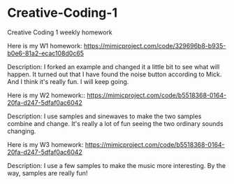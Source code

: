 # Creative-Coding-1
Creative Coding 1 weekly homework




Here is my W1 homework:
https://mimicproject.com/code/329696b8-b935-b0e6-81a2-ecac108d0c65

Description:
I forked an example and changed it a little bit to see what will happen.
It turned out that I have found the noise button according to Mick. And I think it's really fun.
I will keep going.




Here is my W2 homework::
https://mimicproject.com/code/b5518368-0164-20fa-d247-5dfaf0ac6042


Description:
I use samples and sinewaves to make the two samples combine and change. It's really a lot of fun
seeing the two ordinary sounds changing.



Here is my W3 homework:
https://mimicproject.com/code/b5518368-0164-20fa-d247-5dfaf0ac6042


Description:
I use a few samples to make the music more interesting. By the way, samples are really fun!
